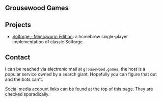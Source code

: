 ## Grousewood Games

## Projects

- [Solforge - Mimicwurm Edition](https://github.com/grousewood-games/solforge): a homebrew single-player implementation of classic Solforge.

## Contact

I can be reached via electronic mail at `grousewood.games`, the host is a popular service owned by a search giant. Hopefully you can figure that out and the bots can't.

Social media account links can be found at the top of this page. They are checked sporadically.

